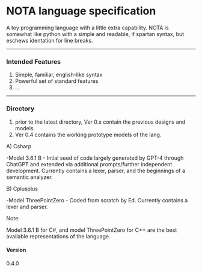# NOTA language specification
A toy programming language with a little extra capability. NOTA is somewhat like python with a simple and readable, if spartan syntax, but eschews identation for line breaks.

---

### Intended Features
1) Simple, familiar, english-like syntax
2) Powerful set of standard features
3) ...

---

### Directory
1) prior to the latest directory, Ver 0.x contain the previous designs and models.
2) Ver 0.4 contains the working prototype models of the lang. 

A) Csharp

-Model 3.6.1 B - Intial seed of code largely generated by GPT-4 through ChatGPT and extended via additional prompts/further independent development. Currently contains a lexer, parser, and the beginnings of a semantic analyzer.


B) Cplusplus

-Model ThreePointZero - Coded from scratch by Ed. Currently contains a lexer and parser.

Note:

Model 3.6.1 B for C#, and model ThreePointZero for C++ are the best available representations of the language. 

#### Version

0.4.0
